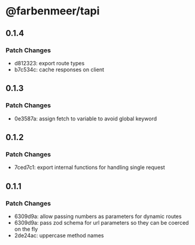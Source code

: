 # @farbenmeer/tapi

## 0.1.4

### Patch Changes

- d812323: export route types
- b7c534c: cache responses on client

## 0.1.3

### Patch Changes

- 0e3587a: assign fetch to variable to avoid global keyword

## 0.1.2

### Patch Changes

- 7ced7c1: export internal functions for handling single request

## 0.1.1

### Patch Changes

- 6309d9a: allow passing numbers as parameters for dynamic routes
- 6309d9a: pass zod schema for url parameters so they can be coerced on the fly
- 2de24ac: uppercase method names
